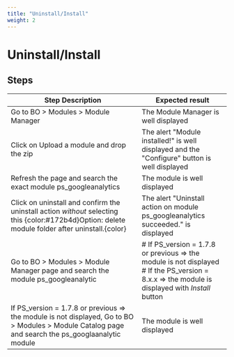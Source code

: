 ```yaml
---
title: "Uninstall/Install"
weight: 2
---
```


# Uninstall/Install
## Steps
| Step Description | Expected result |
| ----- | ----- |
| Go to BO > Modules > Module Manager | The Module Manager is well displayed |
| Click on Upload a module and drop the zip | The alert "Module installed!" is well displayed and the "Configure" button is well displayed |
| Refresh the page and search the exact module ps_googleanalytics | The module is well displayed |
| Click on uninstall and confirm the uninstall action *without* selecting this {color:#172b4d}Option: delete module folder after uninstall.{color} | The alert "Uninstall action on module ps_googleanalytics succeeded." is displayed |
| Go to BO > Modules > Module Manager page and search the module ps_googleanalytic | # If PS_version = 1.7.8 or previous => the module is not displayed<br> # If the PS_version = 8.x.x => the module is displayed with *Install* button |
| If PS_version = 1.7.8 or previous => the module is not displayed, Go to BO > Modules > Module Catalog page and search the ps_googlaanalytic module | The module is well displayed |
